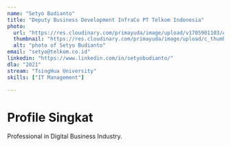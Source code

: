 ```yaml
---
name: "Setyo Budianto"
title: "Deputy Business Development InfraCo PT Telkom Indonesia"
photo: 
  url: "https://res.cloudinary.com/primayuda/image/upload/v1705901103/APDI/setyo-budianto_zvlwiu.jpg"
  thumbnail: "https://res.cloudinary.com/primayuda/image/upload/c_thumb,w_200,g_face/v1705901103/APDI/setyo-budianto_zvlwiu.jpg"
  alt: "photo of Setyo Budianto"
email: "setyo@telkom.co.id"
linkedin: "https://www.linkedin.com/in/setyobudianto/"
dla: "2021"
stream: "TsingHua University"
skills: ["IT Management"]

---
```

# Profile Singkat

Professional in Digital Business Industry.











